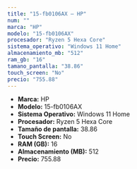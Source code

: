 ```yaml
---
title: "15-fb0106AX — HP"
num: ""
marca: "HP"
modelo: "15-fb0106AX"
procesador: "Ryzen 5 Hexa Core"
sistema_operativo: "Windows 11 Home"
almacenamiento_mb: "512"
ram_gb: "16"
tamano_pantalla: "38.86"
touch_screen: "No"
precio: "755.88"
---
```

<ul>
<li><strong>Marca:</strong> HP</li>
<li><strong>Modelo:</strong> 15-fb0106AX</li>
<li><strong>Sistema Operativo:</strong> Windows 11 Home</li>
<li><strong>Procesador:</strong> Ryzen 5 Hexa Core </li>
<li><strong>Tamaño de pantalla:</strong> 38.86</li>
<li><strong>Touch Screen:</strong> No</li>
<li><strong>RAM (GB):</strong> 16</li>
<li><strong>Almacenamiento (MB):</strong> 512</li>
<li><strong>Precio:</strong> 755.88</li>
</ul>